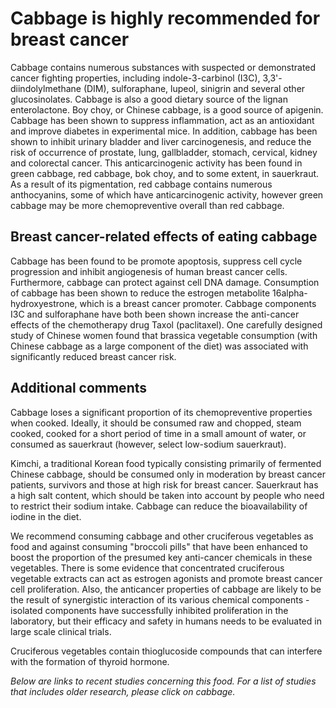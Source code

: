 

#  Cabbage is highly recommended for breast cancer 

Cabbage contains numerous substances with suspected or demonstrated cancer fighting properties, including indole-3-carbinol (I3C), 3,3'-diindolylmethane (DIM), sulforaphane, lupeol, sinigrin and several other glucosinolates. Cabbage is also a good dietary source of the lignan enterolactone. Boy choy, or Chinese cabbage, is a good source of apigenin. Cabbage has been shown to suppress inflammation, act as an antioxidant and improve diabetes in experimental mice. In addition, cabbage has been shown to inhibit urinary bladder and liver carcinogenesis, and reduce the risk of occurrence of prostate, lung, gallbladder, stomach, cervical, kidney and colorectal cancer. This anticarcinogenic activity has been found in green cabbage, red cabbage, bok choy, and to some extent, in sauerkraut. As a result of its pigmentation, red cabbage contains numerous anthocyanins, some of which have anticarcinogenic activity, however green cabbage may be more chemopreventive overall than red cabbage.

## Breast cancer-related effects of eating cabbage 

Cabbage has been found to be promote apoptosis, suppress cell cycle progression and inhibit angiogenesis of human breast cancer cells. Furthermore, cabbage can protect against cell DNA damage. Consumption of cabbage has been shown to reduce the estrogen metabolite 16alpha-hydroxyestrone, which is a breast cancer promoter. Cabbage components I3C and sulforaphane have both been shown increase the anti-cancer effects of the chemotherapy drug Taxol (paclitaxel). One carefully designed study of Chinese women found that brassica vegetable consumption (with Chinese cabbage as a large component of the diet) was associated with significantly reduced breast cancer risk.

## Additional comments

Cabbage loses a significant proportion of its chemopreventive properties when cooked. Ideally, it should be consumed raw and chopped, steam cooked, cooked for a short period of time in a small amount of water, or consumed as sauerkraut (however, select low-sodium sauerkraut).

Kimchi, a traditional Korean food typically consisting primarily of fermented Chinese cabbage, should be consumed only in moderation by breast cancer patients, survivors and those at high risk for breast cancer. Sauerkraut has a high salt content, which should be taken into account by people who need to restrict their sodium intake. Cabbage can reduce the bioavailability of iodine in the diet.

We recommend consuming cabbage and other cruciferous vegetables as food and against consuming "broccoli pills" that have been enhanced to boost the proportion of the presumed key anti-cancer chemicals in these vegetables. There is some evidence that concentrated cruciferous vegetable extracts can act as estrogen agonists and promote breast cancer cell proliferation. Also, the anticancer properties of cabbage are likely to be the result of synergistic interaction of its various chemical components - isolated components have successfully inhibited proliferation in the laboratory, but their efficacy and safety in humans needs to be evaluated in large scale clinical trials.

Cruciferous vegetables contain thioglucoside compounds that can interfere with the formation of thyroid hormone.

_Below are links to recent studies concerning this food. For a list of studies that includes older research, please click on cabbage._


  


